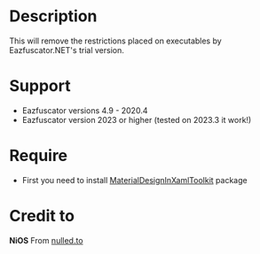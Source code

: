 # Description
This will remove the restrictions placed on executables by Eazfuscator.NET's trial version.

# Support
- Eazfuscator versions 4.9 - 2020.4
- Eazfuscator version 2023 or higher (tested on 2023.3 it work!)

# Require
- First you need to install <a target="_blank" href="https://github.com/MaterialDesignInXAML/MaterialDesignInXamlToolkit">MaterialDesignInXamlToolkit</a> package

# Credit to
<b>NiOS</b> From <a target="_blank" href="https://www.nulled.to/topic/24434-eazunlock-remove-eazfuscatornet-trial-restrictions/page-1">nulled.to</a>

